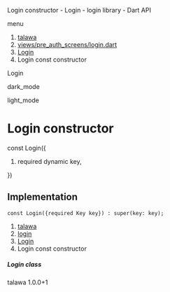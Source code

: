 




Login constructor - Login - login library - Dart API







menu

1. [talawa](../../index.html)
2. [views/pre\_auth\_screens/login.dart](../../file-___home_harshil_Desktop_open-source_palisadoes_talawa_lib_views_pre_auth_screens_login/)
3. [Login](../../file-___home_harshil_Desktop_open-source_palisadoes_talawa_lib_views_pre_auth_screens_login/Login-class.html)
4. Login const constructor

Login


dark\_mode

light\_mode




# Login constructor


const
Login({

1. required dynamic key,

})

## Implementation

```
const Login({required Key key}) : super(key: key);
```

 


1. [talawa](../../index.html)
2. [login](../../file-___home_harshil_Desktop_open-source_palisadoes_talawa_lib_views_pre_auth_screens_login/)
3. [Login](../../file-___home_harshil_Desktop_open-source_palisadoes_talawa_lib_views_pre_auth_screens_login/Login-class.html)
4. Login const constructor

##### Login class





talawa
1.0.0+1






